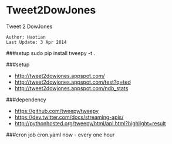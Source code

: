 Tweet2DowJones
==============

Tweet 2 DowJones

	Author: Haotian
	Last Update: 3 Apr 2014

###setup
	sudo pip install tweepy -t .

###setup
- http://tweet2dowjones.appspot.com/
- http://tweet2dowjones.appspot.com/test?q=ted
- http://tweet2dowjones.appspot.com/ndb_stats

###dependency
- https://github.com/tweepy/tweepy
- https://dev.twitter.com/docs/streaming-apis/
- http://pythonhosted.org/tweepy/html/api.html?highlight=result 

###cron job
	cron.yaml
	now - every one hour



